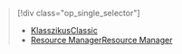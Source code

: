 > [!div class="op_single_selector"]
> * [<span data-ttu-id="5c489-101">Klasszikus</span><span class="sxs-lookup"><span data-stu-id="5c489-101">Classic</span></span>](../articles/storage/storage-cannot-delete-storage-account-container-vhd.md)
> * [<span data-ttu-id="5c489-102">Resource Manager</span><span class="sxs-lookup"><span data-stu-id="5c489-102">Resource Manager</span></span>](../articles/storage/storage-resource-manager-cannot-delete-storage-account-container-vhd.md)
> 
> 


